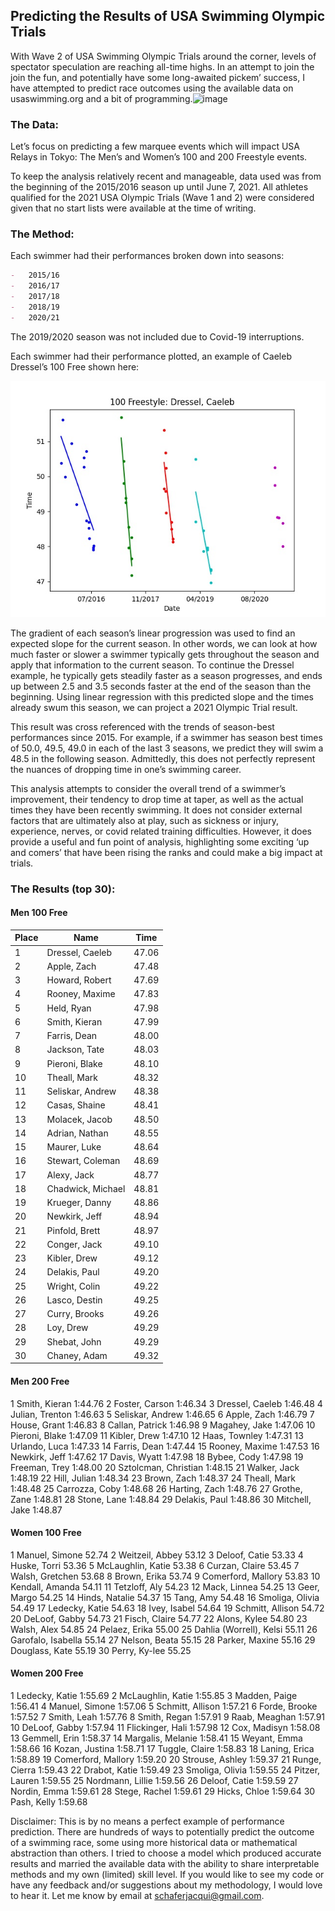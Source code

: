 ## Predicting the Results of USA Swimming Olympic Trials

With Wave 2 of USA Swimming Olympic Trials around the corner, levels of spectator speculation are reaching all-time highs. In an attempt to join the join the fun, and potentially have some long-awaited pickem’ success, I have attempted to predict race outcomes using the available data on usaswimming.org and a bit of programming.![image](https://user-images.githubusercontent.com/25021191/121615015-47527b80-caa3-11eb-8995-200446b8433a.png)


### The Data:

Let’s focus on predicting a few marquee events which will impact USA Relays in Tokyo: The Men’s and Women’s 100 and 200 Freestyle events.  

To keep the analysis relatively recent and manageable, data used was from the beginning of the 2015/2016 season up until June 7, 2021. All athletes qualified for the 2021 USA Olympic Trials (Wave 1 and 2) were considered given that no start lists were available at the time of writing. 

### The Method:
Each swimmer had their performances broken down into seasons:
```markdown
-	2015/16
-	2016/17
-	2017/18
-	2018/19
-	2020/21
```
The 2019/2020 season was not included due to Covid-19 interruptions.

Each swimmer had their performance plotted, an example of Caeleb Dressel’s 100 Free shown here:

![Dressel 100 Free](https://github.com/jsschaf/trials/blob/gh-pages/Dressel%2C%20Caeleb.jpg)

The gradient of each season’s linear progression was used to find an expected slope for the current season. In other words, we can look at how much faster or slower a swimmer typically gets throughout the season and apply that information to the current season. To continue the Dressel example, he typically gets steadily faster as a season progresses, and ends up between 2.5 and 3.5 seconds faster at the end of the season than the beginning. 
Using linear regression with this predicted slope and the times already swum this season, we can project a 2021 Olympic Trial result. 

This result was cross referenced with the trends of season-best performances since 2015. For example, if a swimmer has season best times of 50.0, 49.5, 49.0 in each of the last 3 seasons, we predict they will swim a 48.5 in the following season. Admittedly, this does not perfectly represent the nuances of dropping time in one’s swimming career. 


This analysis attempts to consider the overall trend of a swimmer’s improvement, their tendency to drop time at taper, as well as the actual times they have been recently swimming. It does not consider external factors that are ultimately also at play, such as sickness or injury, experience, nerves, or covid related training difficulties. However, it does provide a useful and fun point of analysis, highlighting some exciting ‘up and comers’ that have been rising the ranks and could make a big impact at trials. 

### The Results (top 30):

#### Men 100 Free

| Place | Name | Time |
| --- | --- | --- |
| 1	| Dressel, Caeleb	| 47.06 |
|2	|Apple, Zach	|47.48|
|3|	Howard, Robert|	47.69|
|4	|Rooney, Maxime	|47.83|
|5	|Held, Ryan|	47.98|
|6	|Smith, Kieran	|47.99|
|7	|Farris, Dean	|48.00|
|8	|Jackson, Tate|	48.03|
|9	|Pieroni, Blake|	48.10|
|10	|Theall, Mark	|48.32|
|11	|Seliskar, Andrew|	48.38|
|12	|Casas, Shaine	|48.41|
|13	|Molacek, Jacob	|48.50|
|14	|Adrian, Nathan	|48.55|
|15	|Maurer, Luke	|48.64|
|16	|Stewart, Coleman|	48.69|
|17	|Alexy, Jack	|48.77|
|18	|Chadwick, Michael	|48.81|
|19	|Krueger, Danny	|48.86|
|20	|Newkirk, Jeff	|48.94|
|21	|Pinfold, Brett	|48.97|
|22	|Conger, Jack	|49.10|
|23	|Kibler, Drew	|49.12|
|24	|Delakis, Paul|	49.20|
|25	|Wright, Colin|	49.22|
|26	|Lasco, Destin|	49.25|
|27	|Curry, Brooks|	49.26|
|28	|Loy, Drew	|49.29|
|29	|Shebat, John|	49.29|
|30|	Chaney, Adam|	49.32|


#### Men 200 Free

1	Smith, Kieran	1:44.76
2	Foster, Carson	1:46.34
3	Dressel, Caeleb	1:46.48
4	Julian, Trenton	1:46.63
5	Seliskar, Andrew	1:46.65
6	Apple, Zach	1:46.79
7	House, Grant	1:46.83
8	Callan, Patrick	1:46.98
9	Magahey, Jake	1:47.06
10	Pieroni, Blake	1:47.09
11	Kibler, Drew	1:47.10
12	Haas, Townley	1:47.31
13	Urlando, Luca	1:47.33
14	Farris, Dean	1:47.44
15	Rooney, Maxime	1:47.53
16	Newkirk, Jeff	1:47.62
17	Davis, Wyatt	1:47.98
18	Bybee, Cody	1:47.98
19	Freeman, Trey	1:48.00
20	Sztolcman, Christian	1:48.15
21	Walker, Jack	1:48.19
22	Hill, Julian	1:48.34
23	Brown, Zach	1:48.37
24	Theall, Mark	1:48.48
25	Carrozza, Coby	1:48.68
26	Harting, Zach	1:48.76
27	Grothe, Zane	1:48.81
28	Stone, Lane	1:48.84
29	Delakis, Paul	1:48.86
30	Mitchell, Jake	1:48.87



#### Women 100 Free

1	Manuel, Simone	52.74
2	Weitzeil, Abbey	53.12
3	Deloof, Catie	53.33
4	Huske, Torri	53.36
5	McLaughlin, Katie	53.38
6	Curzan, Claire	53.45
7	Walsh, Gretchen	53.68
8	Brown, Erika	53.74
9	Comerford, Mallory	53.83
10	Kendall, Amanda	54.11
11	Tetzloff, Aly	54.23
12	Mack, Linnea	54.25
13	Geer, Margo	54.25
14	Hinds, Natalie	54.37
15	Tang, Amy	54.48
16	Smoliga, Olivia	54.49
17	Ledecky, Katie	54.63
18	Ivey, Isabel	54.64
19	Schmitt, Allison	54.72
20	DeLoof, Gabby	54.73
21	Fisch, Claire	54.77
22	Alons, Kylee	54.80
23	Walsh, Alex	54.85
24	Pelaez, Erika	55.00
25	Dahlia (Worrell), Kelsi	55.11
26	Garofalo, Isabella	55.14
27	Nelson, Beata	55.15
28	Parker, Maxine	55.16
29	Douglass, Kate	55.19
30	Perry, Ky-lee	55.25


#### Women 200 Free

1	Ledecky, Katie	1:55.69
2	McLaughlin, Katie	1:55.85
3	Madden, Paige	1:56.41
4	Manuel, Simone	1:57.06
5	Schmitt, Allison	1:57.21
6	Forde, Brooke	1:57.52
7	Smith, Leah	1:57.76
8	Smith, Regan	1:57.91
9	Raab, Meaghan	1:57.91
10	DeLoof, Gabby	1:57.94
11	Flickinger, Hali	1:57.98
12	Cox, Madisyn	1:58.08
13	Gemmell, Erin	1:58.37
14	Margalis, Melanie	1:58.41
15	Weyant, Emma	1:58.66
16	Kozan, Justina	1:58.71
17	Tuggle, Claire	1:58.83
18	Laning, Erica	1:58.89
19	Comerford, Mallory	1:59.20
20	Strouse, Ashley	1:59.37
21	Runge, Cierra	1:59.43
22	Drabot, Katie	1:59.49
23	Smoliga, Olivia	1:59.55
24	Pitzer, Lauren	1:59.55
25	Nordmann, Lillie	1:59.56
26	Deloof, Catie	1:59.59
27	Nordin, Emma	1:59.61
28	Stege, Rachel	1:59.61
29	Hicks, Chloe	1:59.64
30	Pash, Kelly	1:59.68


Disclaimer: This is by no means a perfect example of performance prediction. There are hundreds of ways to potentially predict the outcome of a swimming race, some using more historical data or mathematical abstraction than others. I tried to choose a model which produced accurate results and married the available data with the ability to share interpretable methods and my own (limited) skill level. If you would like to see my code or have any feedback and/or suggestions about my methodology, I would love to hear it. Let me know by email at schaferjacqui@gmail.com.



